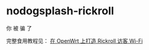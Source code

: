 # nodogsplash-rickroll
你 被 骗 了

完整食用教程见： [在 OpenWrt 上打造 Rickroll 访客 Wi-Fi](https://blog.rachelt.one/articles/custom-guest-wifi-with-auth/)
